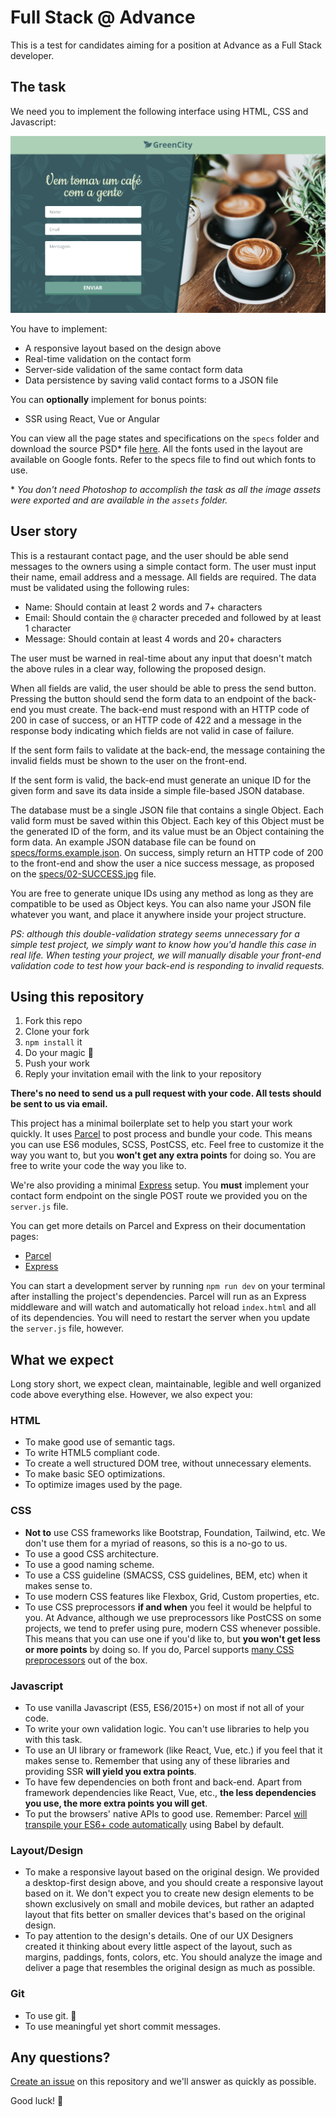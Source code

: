 # Full Stack @ Advance
This is a test for candidates aiming for a position at Advance as a Full Stack developer.

## The task
We need you to implement the following interface using HTML, CSS and Javascript:

![The layout to implement](specs/00-DEFAULT.jpg)

You have to implement:
* A responsive layout based on the design above
* Real-time validation on the contact form
* Server-side validation of the same contact form data
* Data persistence by saving valid contact forms to a JSON file

You can **optionally** implement for bonus points:
* SSR using React, Vue or Angular

You can view all the page states and specifications on the `specs`
folder and download the source PSD* file
[here](https://drive.google.com/file/d/19-fXPrpgDyJMkdhVyL2dpXcvV09jbHXN/view?usp=sharing).
All the fonts used in the layout are available on Google fonts. Refer to
the specs file to find out which fonts to use.

\* *You don't need Photoshop to accomplish the task as all the image
assets were exported and are available in the `assets` folder.*

## User story
This is a restaurant contact page, and the user should be able send messages to the 
owners using a simple contact form. The user must input their name, email address
and a message. All fields are required. The data must be validated using 
the following rules:

* Name: Should contain at least 2 words and 7+ characters
* Email: Should contain the `@` character preceded and followed by at least 1 character
* Message: Should contain at least 4 words and 20+ characters

The user must be warned in real-time about any input that doesn't match the above 
rules in a clear way, following the proposed design.

When all fields are valid, the user should be able to press the send button. Pressing the
button should send the form data to an endpoint of the back-end you must create. The
back-end must respond with an HTTP code of 200 in case of success, or an HTTP code of 422
and a message in the response body indicating which fields are not valid in case of failure.

If the sent form fails to validate at the back-end, the message containing the invalid
fields must be shown to the user on the front-end.

If the sent form is valid, the back-end must generate an unique ID for the given form and
save its data inside a simple file-based JSON database.

The database must be a single JSON file that contains a single Object. Each valid form must
be saved within this Object. Each key of this Object must be the generated ID of the form,
and its value must be an Object containing the form data. An example JSON database file can
be found on [specs/forms.example.json](specs/forms.example.json). On success, simply return
an HTTP code of 200 to the front-end and show the user a nice success message, as proposed
on the [specs/02-SUCCESS.jpg](specs/02-SUCCESS.jpg) file.

You are free to generate unique IDs using any method as long as they are compatible to be
used as Object keys. You can also name your JSON file whatever you want, and place it
anywhere inside your project structure.

*PS: although this double-validation strategy seems unnecessary for a simple test project,
we simply want to know how you'd handle this case in real life. When testing your project,
we will manually disable your front-end validation code to test how your back-end is
responding to invalid requests.*

## Using this repository
1. Fork this repo
2. Clone your fork
3. `npm install` it
4. Do your magic 🌈
5. Push your work
6. Reply your invitation email with the link to your repository

**There's no need to send us a pull request with your code. All tests should be sent to us
via email.**

This project has a minimal boilerplate set to help you start your work
quickly. It uses [Parcel](https://parceljs.org/) to post process and
bundle your code. This means you can use ES6 modules, SCSS, PostCSS,
etc. Feel free to customize it the way you want to, but you **won't get
any extra points** for doing so. You are free to write your code the way
you like to.

We're also providing a minimal [Express](https://expressjs.com/) setup. You **must**
implement your contact form endpoint on the single POST route we provided you on the
`server.js` file.

You can get more details on Parcel and Express on their documentation pages:
* [Parcel](https://parceljs.org/getting_started.html)
* [Express](https://expressjs.com/en/starter/installing.html)

You can start a development server by running `npm run dev` on your terminal after
installing the project's dependencies. Parcel will run as an Express middleware and will
watch and automatically hot reload `index.html` and all of its dependencies. You will need
to restart the server when you update the `server.js` file, however.


## What we expect
Long story short, we expect clean, maintainable, legible and well
organized code above everything else. However, we also expect you:

### HTML
* To make good use of semantic tags.
* To write HTML5 compliant code.
* To create a well structured DOM tree, without unnecessary elements.
* To make basic SEO optimizations.
* To optimize images used by the page.

### CSS
* **Not to** use CSS frameworks like Bootstrap, Foundation, Tailwind, etc. We don't use them
  for a myriad of reasons, so this is a no-go to us.
* To use a good CSS architecture.
* To use a good naming scheme.
* To use a CSS guideline (SMACSS, CSS guidelines, BEM, etc) when it makes sense to.
* To use modern CSS features like Flexbox, Grid, Custom properties, etc.
* To use CSS preprocessors **if and when** you feel it would be helpful to you. At Advance,
  although we use preprocessors like PostCSS on some projects, we tend to prefer using pure,
  modern CSS whenever possible. This means that you can use one if you'd like to, but **you
  won't get less or more points** by doing so. If you do, Parcel supports
  [many CSS preprocessors](https://en.parceljs.org/css.html) out of the box.

### Javascript
* To use vanilla Javascript (ES5, ES6/2015+) on most if not all of your code.
* To write your own validation logic. You can't use libraries to help you with this task.
* To use an UI library or framework (like React, Vue, etc.) if you feel that it makes sense
  to. Remember that using any of these libraries and providing SSR **will yield you extra
  points**.
* To have few dependencies on both front and back-end. Apart from framework dependencies
  like React, Vue, etc., **the less dependencies you use, the more extra points you will
  get**.
* To put the browsers' native APIs to good use. Remember: Parcel 
  [will transpile your ES6+ code automatically](https://en.parceljs.org/javascript.html#default-babel-transforms)
  using Babel by default.

### Layout/Design
* To make a responsive layout based on the original design. We provided a desktop-first 
  design above, and you should create a responsive layout based on it. We don't expect you
  to create new design elements to be shown exclusively on small and mobile devices, but
  rather an adapted layout that fits better on smaller devices that's based on the original
  design.
* To pay attention to the design's details. One of our UX Designers created it thinking 
  about every little aspect of the layout, such as margins, paddings, fonts, colors, etc.
  You should analyze the image and deliver a page that resembles the original design as much
  as possible.

### Git
* To use git. 👀
* To use meaningful yet short commit messages.

## Any questions?
[Create an issue](https://github.com/penseadvance/full-stack-test/issues/new) on this 
repository and we'll answer as quickly as possible.

Good luck! 🎉
